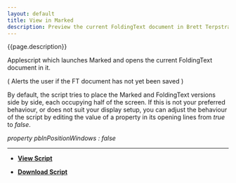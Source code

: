 ```yaml
---
layout: default
title: View in Marked
description: Preview the current FoldingText document in Brett Terpstra's [Marked](http://markedapp.com) 
---
```


{{page.description}}

Applescript which launches Marked and opens the current FoldingText document in it.

( Alerts the user if the FT document has not yet been saved )

By default, the script tries to place the Marked and FoldingText versions side by side, each occupying half of the screen.
If this is not your preferred behaviour, or does not suit your display setup, you can adjust the behaviour of the script by editing the value of a property in its opening lines from *true* to *false*.

*property pblnPositionWindows : false*


---

- [**View Script**](https://github.com/RobTrew/tree-tools/blob/master/FoldingText%20scripts/Decorating%20outlines%20with%20Markdown/ViewInMarked.applescript)
 
- [**Download Script**](https://github.com/RobTrew/tree-tools/blob/master/FoldingText%20scripts/Decorating%20outlines%20with%20Markdown/ViewInMarked.scpt?raw=true)